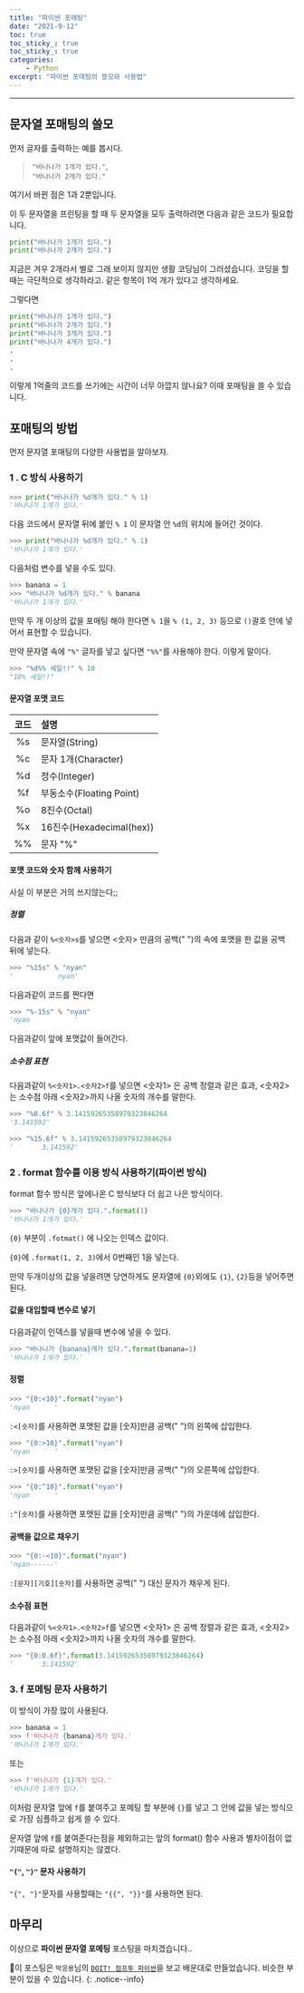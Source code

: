 ```yaml
---
title: "파이썬 포매팅"
date: "2021-9-12"
toc: true
toc_sticky_: true
toc_sticky_: true
categories:
    - Python
excerpt: "파이썬 포매팅의 쓸모와 사용법"
---
```

***

## 문자열 포매팅의 쓸모

먼저 글자를 출력하는 예를 봅시다.

> `"바나나가 1개가 있다."`,<br>`"바나나가 2개가 있다."`

여기서 바뀐 점은 1과 2뿐입니다.

이 두 문자열을 프린팅을 할 때 두 문자열을 모두 출력하려면 다음과 같은 코드가 필요합니다.

```python
print("바나나가 1개가 있다.")
print("바나나가 2개가 있다.")
```

지금은 겨우 2개라서 별로 그래 보이지 않지만 생활 코딩님이 그러셨습니다.
코딩을 할 때는 극단적으로 생각하라고. 같은 항목이 1억 개가 있다고 생각하세요.

그렇다면

```python
print("바나나가 1개가 있다.")
print("바나나가 2개가 있다.")
print("바나나가 3개가 있다.")
print("바나나가 4개가 있다.")
.
.
.
```

이렇게 1억줄의 코드를 쓰기에는 시간이 너무 아깝지 않나요?
이때 포매팅을 쓸 수 있습니다.

## 포매팅의 방법

먼저 문자열 포매팅의 다양한 사용법을 알아보자.

### 1 . C 방식 사용하기

```python
>>> print("바나나가 %d개가 있다." % 1)
'바나나가 1개가 있다.'
```

다음 코드에서 문자열 뒤에 붙인 `% 1` 이 문자열 안 `%d`의 위치에 들어간 것이다.

```python
>>> print("바나나가 %d개가 있다." % 1)
'바나나가 1개가 있다.'
```

다음처럼 변수를 넣을 수도 있다.

```python
>>> banana = 1
>>> "바나나가 %d개가 있다." % banana
'바나나가 1개가 있다.'
```

만약 두 개 이상의 값을 포매팅 해야 한다면 `% 1`을 `% (1, 2, 3)` 등으로 `()`괄호 안에 넣어서 표현할 수 있습니다.

 만약 문자열 속에 `"%"` 글자를 넣고 싶다면 `"%%"`를 사용해야 한다. 이렇게 말이다.
 ```python
 >>> "%d%% 세일!!" % 10
 "10% 세일!!"
 ```

#### 문자열 포맷 코드

|코드|설명|
|:-:|:-|
|%s|문자열(String)|
|%c|문자 1개(Character)|
|%d|정수(Integer)|
|%f|부동소수(Floating Point)|
|%o|8진수(Octal)|
|%x|16진수(Hexadecimal(hex))|
|%%|문자 "%"|

#### 포맷 코드와 숫자 함께 사용하기

사실 이 부분은 거의 쓰지않는다;;

##### 정렬

다음과 같이 `%<숫자>s`를 넣으면 <숫자> 만큼의 공백(" ")의 속에 포맷을 한 값을 공백 뒤에 넣는다.

```python
>>> "%15s" % "nyan"
'           nyan'
```
다음과같이 코드를 짠다면 

```python
>>> "%-15s" % "nyan"
'nyan           '
```
다음과같이 앞에 포맷값이 들어간다.

##### 소수점 표현

다음과같이 `%<숫자1>.<숫자2>f`를 넣으면 <숫자1> 은 공백 정렬과 같은 효과, <숫자2>는 소수점 아래 <숫자2>까지 나올 숫자의 개수를 말한다.

```python
>>> "%0.6f" % 3.14159265358979323846264
'3.141592'

>>> "%15.6f" % 3.14159265358979323846264
'       3.141592'
```

### 2 . format 함수를 이용 방식 사용하기(파이썬 방식)

format 함수 방식은 앞에나온 C 방식보다 더 쉽고 나은 방식이다.

```python
>>> "바나나가 {0}개가 있다.".format(1)
'바나나가 1개가 있다.'
```
`{0}` 부분이 `.fotmat()` 에 나오는 인덱스 값이다.

`{0}`에 `.format(1, 2, 3)`에서 0번째인 1을 넣는다.

만약 두개이상의 값을 넣을려면 당연하게도 문자열에 `{0}`외에도 `{1}`, `{2}`등을 넣어주면 된다.

#### 값을 대입할때 변수로 넣기

다음과같이 인덱스를 넣을때 변수에 넣을 수 있다.

```python
>>> "바나나가 {banana}개가 있다.".format(banana=1)
'바나나가 1개가 있다.'
```

#### 정렬

```python
>>> "{0:<10}".format("nyan")
'nyan      '
```
`:<[숫자]`를 사용하면 포맷된 값을 [숫자]만큼 공백(" ")의 왼쪽에 삽입한다.

```python
>>> "{0:>10}".format("nyan")
'nyan      '
```
`:>[숫자]`를 사용하면 포맷된 값을 [숫자]만큼 공백(" ")의 오른쪽에 삽입한다.

```python
>>> "{0:^10}".format("nyan")
'nyan      '
```
`:^[숫자]`를 사용하면 포맷된 값을 [숫자]만큼 공백(" ")의 가운데에 삽입한다.

#### 공백을 값으로 채우기

```python
>>> "{0:-<10}".format("nyan")
'nyan------'
```

`:[문자][기호][숫자]`를 사용하면 공백(" ") 대신 문자가 채우게 된다.

#### 소수점 표현

다음과같이 `%<숫자1>.<숫자2>f`를 넣으면 <숫자1> 은 공백 정렬과 같은 효과, <숫자2>는 소수점 아래 <숫자2>까지 나올 숫자의 개수를 말한다.

```python
>>> "{0:0.6f}".format(3.14159265358979323846264)
'       3.141592'
```

### 3. f 포메팅 문자 사용하기

이 방식이 가장 많이 사용된다.

```python
>>> banana = 1
>>> f'바나나가 {banana}개가 있다.'
'바나나가 1개가 있다.'
```
또는

```python
>>> f'바나나가 {1}개가 있다.'
'바나나가 1개가 있다.'
```

이처럼 문자열 앞에 `f`를 붙여주고 포메팅 할 부분에 `{}`를 넣고 그 안에 값을 넣는 방식으로 가장 심플하고 쉽게 쓸 수 있다.

문자열 앞에 `f`를 붙여준다는점을 제외하고는 앞의 format() 함수 사용과 별차이점이 없기때문에 따로 설명하지는 않겠다.

#### `"{"`, `"}"` 문자 사용하기

`"{", "}"`문자를 사용할때는 `"{{", "}}"`를 사용하면 된다.

## 마무리

이상으로 **파이썬 문자열 포메팅** 포스팅을 마치겠습니다..

📌이 포스팅은 `박응용`님의 [`DOIT! 점프투 파이썬`](https://wikidocs.net/book/1)을 보고 배운대로 만들었습니다. 비슷한 부분이 있을 수 있습니다.
{: .notice--info}